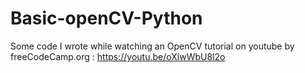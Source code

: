 # Basic-openCV-Python

Some code I wrote while watching an OpenCV tutorial on youtube by freeCodeCamp.org : https://youtu.be/oXlwWbU8l2o
